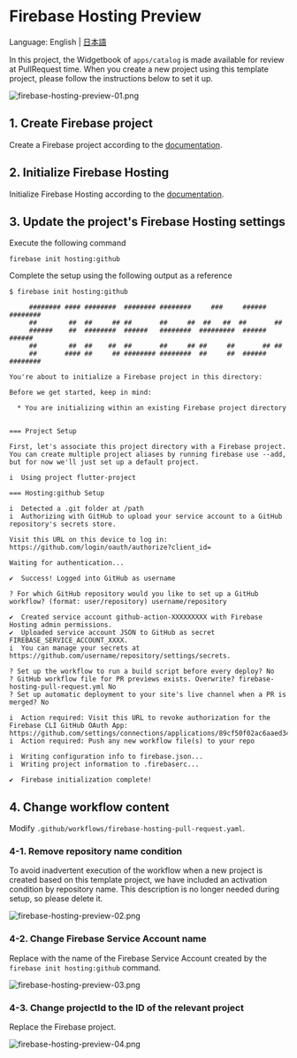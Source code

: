 # Firebase Hosting Preview

Language: English | [日本語](/.github/initialization/ja/FIREBASE_HOSTING_PREVIEW.md)

In this project, the Widgetbook of `apps/catalog` is made available for review at PullRequest time.
When you create a new project using this template project, please follow the instructions below to set it up.

![firebase-hosting-preview-01.png](/docs/images/firebase-hosting-preview-01.png)

## 1. Create Firebase project

Create a Firebase project according to the [documentation][1].

## 2. Initialize Firebase Hosting

Initialize Firebase Hosting according to the [documentation][2].

## 3. Update the project's Firebase Hosting settings

Execute the following command

```shell
firebase init hosting:github
```

Complete the setup using the following output as a reference

```shell
$ firebase init hosting:github

     ######## #### ########  ######## ########     ###     ######  ########
     ##        ##  ##     ## ##       ##     ##  ##   ##  ##       ##
     ######    ##  ########  ######   ########  #########  ######  ######
     ##        ##  ##    ##  ##       ##     ## ##     ##       ## ##
     ##       #### ##     ## ######## ########  ##     ##  ######  ########

You're about to initialize a Firebase project in this directory:

Before we get started, keep in mind:

  * You are initializing within an existing Firebase project directory


=== Project Setup

First, let's associate this project directory with a Firebase project.
You can create multiple project aliases by running firebase use --add, 
but for now we'll just set up a default project.

i  Using project flutter-project

=== Hosting:github Setup

i  Detected a .git folder at /path
i  Authorizing with GitHub to upload your service account to a GitHub repository's secrets store.

Visit this URL on this device to log in:
https://github.com/login/oauth/authorize?client_id=

Waiting for authentication...

✔  Success! Logged into GitHub as username

? For which GitHub repository would you like to set up a GitHub workflow? (format: user/repository) username/repository

✔  Created service account github-action-XXXXXXXXX with Firebase Hosting admin permissions.
✔  Uploaded service account JSON to GitHub as secret FIREBASE_SERVICE_ACCOUNT_XXXX.
i  You can manage your secrets at https://github.com/username/repository/settings/secrets.

? Set up the workflow to run a build script before every deploy? No
? GitHub workflow file for PR previews exists. Overwrite? firebase-hosting-pull-request.yml No
? Set up automatic deployment to your site's live channel when a PR is merged? No

i  Action required: Visit this URL to revoke authorization for the Firebase CLI GitHub OAuth App:
https://github.com/settings/connections/applications/89cf50f02ac6aaed3484
i  Action required: Push any new workflow file(s) to your repo

i  Writing configuration info to firebase.json...
i  Writing project information to .firebaserc...

✔  Firebase initialization complete!
```

## 4. Change workflow content

Modify `.github/workflows/firebase-hosting-pull-request.yaml`.

### 4-1. Remove repository name condition

To avoid inadvertent execution of the workflow when a new project is created based on this template project, we have
included an activation condition by repository name.
This description is no longer needed during setup, so please delete it.

![firebase-hosting-preview-02.png](/docs/images/firebase-hosting-preview-02.png)

### 4-2. Change Firebase Service Account name

Replace with the name of the Firebase Service Account created by the `firebase init hosting:github` command.

![firebase-hosting-preview-03.png](/docs/images/firebase-hosting-preview-03.png)

### 4-3. Change projectId to the ID of the relevant project

Replace the Firebase project.

![firebase-hosting-preview-04.png](/docs/images/firebase-hosting-preview-04.png)

<!-- Links -->

[1]: https://firebase.google.com/docs/web/setup

[2]: https://firebase.google.com/docs/hosting/quickstart
